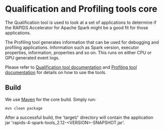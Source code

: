 # Qualification and Profiling tools core

The Qualification tool is used to look at a set of applications to determine if the RAPIDS Accelerator for Apache Spark
might be a good fit for those applications.

The Profiling tool generates information that can be used for debugging and profiling applications.
Information such as Spark version, executor properties, information, properties and so on. This runs on either CPU or
GPU generated event logs.

Please refer to [Qualification tool documentation](docs/spark-qualification-tool.md) 
and [Profiling tool documentation](docs/spark-profiling-tool.md)
for details on how to use the tools.

## Build

We use [Maven](https://maven.apache.org) for the core build. Simply run:

```shell script
mvn clean package
```

After a successful build, the 'target/' directory will contain the application jar 'rapids-4-spark-tools_2.12-\<VERSION>-SNAPSHOT.jar'.
